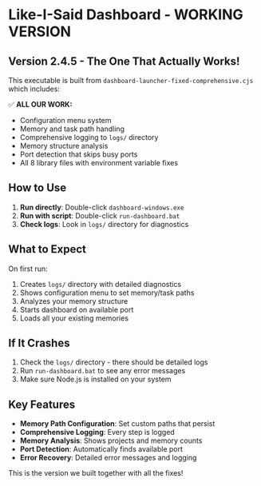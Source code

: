 # Like-I-Said Dashboard - WORKING VERSION

## Version 2.4.5 - The One That Actually Works!

This executable is built from `dashboard-launcher-fixed-comprehensive.cjs` which includes:

✅ **ALL OUR WORK:**
- Configuration menu system
- Memory and task path handling
- Comprehensive logging to `logs/` directory
- Memory structure analysis
- Port detection that skips busy ports
- All 8 library files with environment variable fixes

## How to Use

1. **Run directly**: Double-click `dashboard-windows.exe`
2. **Run with script**: Double-click `run-dashboard.bat`
3. **Check logs**: Look in `logs/` directory for diagnostics

## What to Expect

On first run:
1. Creates `logs/` directory with detailed diagnostics
2. Shows configuration menu to set memory/task paths
3. Analyzes your memory structure
4. Starts dashboard on available port
5. Loads all your existing memories

## If It Crashes

1. Check the `logs/` directory - there should be detailed logs
2. Run `run-dashboard.bat` to see any error messages
3. Make sure Node.js is installed on your system

## Key Features

- **Memory Path Configuration**: Set custom paths that persist
- **Comprehensive Logging**: Every step is logged
- **Memory Analysis**: Shows projects and memory counts
- **Port Detection**: Automatically finds available port
- **Error Recovery**: Detailed error messages and logging

This is the version we built together with all the fixes!
